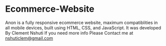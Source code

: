 # Ecommerce-Website
Anon is a fully responsive ecommerce website, maximum compatiblities in all mobile devices, built using HTML, CSS, and JavaScript. It was developed By Clement Nshuti If you need more info Please Contact me at nshuticlem@gmail.com
